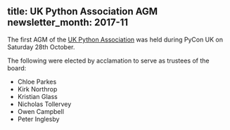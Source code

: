 title: UK Python Association AGM
newsletter_month: 2017-11
---
The first AGM of the [UK Python Association](http://2017.pyconuk.org/ukpa/) was held during PyCon UK on Saturday 28th October.

The following were elected by acclamation to serve as trustees of the board:

* Chloe Parkes
* Kirk Northrop
* Kristian Glass
* Nicholas Tollervey
* Owen Campbell
* Peter Inglesby
